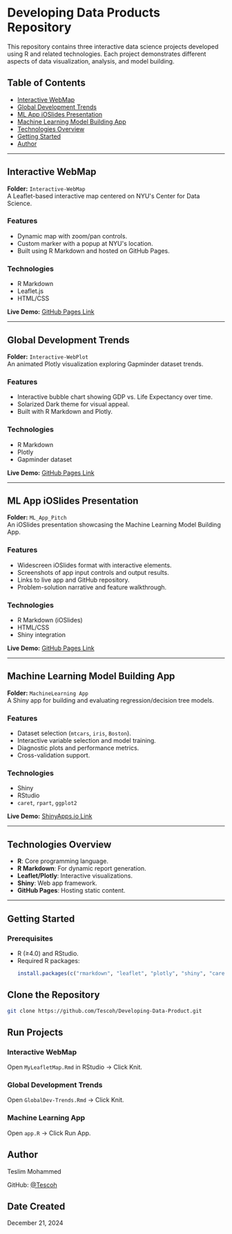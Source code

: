 # Developing Data Products Repository

This repository contains three interactive data science projects developed using R and related technologies. Each project demonstrates different aspects of data visualization, analysis, and model building.

## Table of Contents
- [Interactive WebMap](#interactive-webmap)
- [Global Development Trends](#global-development-trends)
- [ML App iOSlides Presentation](#ml-app-ioslides-presentation)
- [Machine Learning Model Building App](#machine-learning-model-building-app)
- [Technologies Overview](#technologies-overview)
- [Getting Started](#getting-started)
- [Author](#author)

---

## Interactive WebMap
**Folder:** `Interactive-WebMap`  
A Leaflet-based interactive map centered on NYU's Center for Data Science.

### Features
- Dynamic map with zoom/pan controls.
- Custom marker with a popup at NYU's location.
- Built using R Markdown and hosted on GitHub Pages.

### Technologies
- R Markdown
- Leaflet.js
- HTML/CSS

**Live Demo:** [GitHub Pages Link](https://tescoh.github.io/My-Data-Products/MyLeafletMap.html)

---

## Global Development Trends
**Folder:** `Interactive-WebPlot`  
An animated Plotly visualization exploring Gapminder dataset trends.

### Features
- Interactive bubble chart showing GDP vs. Life Expectancy over time.
- Solarized Dark theme for visual appeal.
- Built with R Markdown and Plotly.

### Technologies
- R Markdown
- Plotly
- Gapminder dataset

**Live Demo:** [GitHub Pages Link](https://tescoh.github.io/My-Data-Products/GlobalDev-Trends.html)

---

## ML App iOSlides Presentation
**Folder:** `ML_App_Pitch`  
An iOSlides presentation showcasing the Machine Learning Model Building App.

### Features
- Widescreen iOSlides format with interactive elements.
- Screenshots of app input controls and output results.
- Links to live app and GitHub repository.
- Problem-solution narrative and feature walkthrough.

### Technologies
- R Markdown (iOSlides)
- HTML/CSS
- Shiny integration

**Live Demo:** [GitHub Pages Link](https://tescoh.github.io/My-Data-Products/ModelBuilding_App_Pitch.html)

---

## Machine Learning Model Building App
**Folder:** `MachineLearning App`  
A Shiny app for building and evaluating regression/decision tree models.

### Features
- Dataset selection (`mtcars`, `iris`, `Boston`).
- Interactive variable selection and model training.
- Diagnostic plots and performance metrics.
- Cross-validation support.

### Technologies
- Shiny
- RStudio
- `caret`, `rpart`, `ggplot2`

**Live Demo:** [ShinyApps.io Link](https://ml73o6-mohammed-teslim.shinyapps.io/machinelearning_app/)

---

## Technologies Overview
- **R**: Core programming language.
- **R Markdown**: For dynamic report generation.
- **Leaflet/Plotly**: Interactive visualizations.
- **Shiny**: Web app framework.
- **GitHub Pages**: Hosting static content.

---

## Getting Started

### Prerequisites
- R (≥4.0) and RStudio.
- Required R packages:
  ```R
  install.packages(c("rmarkdown", "leaflet", "plotly", "shiny", "caret", "rpart"))
  ```
## Clone the Repository

```bash
git clone https://github.com/Tescoh/Developing-Data-Product.git
```

## Run Projects

### Interactive WebMap

Open `MyLeafletMap.Rmd` in RStudio → Click Knit.

### Global Development Trends

Open `GlobalDev-Trends.Rmd` → Click Knit.

### Machine Learning App

Open `app.R` → Click Run App.


## Author

Teslim Mohammed

GitHub: [@Tescoh](https://github.com/Tescoh)

## Date Created

December 21, 2024


  
